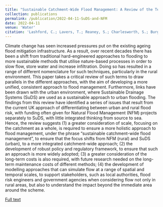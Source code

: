 ```yaml
---
title: "Sustainable Catchment-Wide Flood Management: A Review of the Terminology and Application of Sustainable Catchment Flood Management Techniques in the UK"
collection: publications
permalink: /publication/2022-04-11-SuDS-and-NFM
date: 2022-04-11
venue: 'Water'
citation: 'Lashford, C.; Lavers, T.; Reaney, S.; Charlesworth, S.; Burgess-Gamble, L.; Dale, J. 2022: Sustainable Catchment-Wide Flood Management: A Review of the Terminology and Application of Sustainable Catchment Flood Management Techniques in the UK. _Water_, 14, 1204. https://doi.org/10.3390/w14081204'
---
```


Climate change has seen increased pressures put on the existing ageing flood mitigation infrastructure. As a result, over recent decades there has been a shift from traditional hard-engineered approaches to flooding to more sustainable methods that utilise nature-based processes in order to slow flow, store water and increase infiltration. Doing so has resulted in a range of different nomenclature for such techniques, particularly in the rural environment. This paper takes a critical review of such terms to draw parallels in the different approaches, with the aim of developing a more unified, consistent approach to flood management. Furthermore, links have been drawn with the urban environment, where Sustainable Drainage Systems (SuDS) are used as a sustainable approach to urban flooding. The findings from this review have identified a series of issues that result from the current UK approach of differentiating between urban and rural flood risk, with funding often given for Natural Flood Management (NFM) projects separately to SuDS, with little integrated thinking from source to sea. Hence, the review suggests (1) a greater consideration of scale, focusing on the catchment as a whole, is required to ensure a more holistic approach to flood management, under the phrase “sustainable catchment-wide flood management”, to ensure that the focus shifts from NFM (rural) and SuDS (urban), to a more integrated catchment-wide approach; (2) the development of robust policy and regulatory framework, to ensure that such an approach is more widely adopted; (3) a greater consideration of the long-term costs is also required, with future research needed on the long-term maintenance costs of different methods; (4) the development of modelling approaches that can simulate flow at a range of spatial and temporal scales, to support stakeholders, such as local authorities, flood risk engineers and government agencies when considering flow not only in rural areas, but also to understand the impact beyond the immediate area around the scheme.

[Full text](https://www.mdpi.com/2073-4441/14/8/1204)
